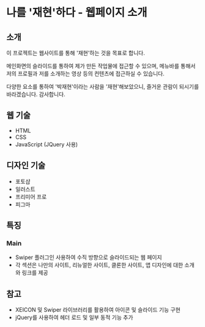 # 나를 '재현'하다 - 웹페이지 소개

## 소개

이 프로젝트는 웹사이트를 통해 '재현'하는 것을 목표로 합니다.

메인화면의 슬라이드를 통하여 제가 만든 작업물에 접근할 수 있으며, 메뉴바를 통해서 저의 프로필과 저를 소개하는 영상 등의 컨텐츠에 접근하실 수 있습니다.

다양한 요소를 통하여 '박재현'이라는 사람을 '재현'해보았으니, 즐거운 관람이 되시기를 바라겠습니다. 감사합니다.

## 웹 기술

- HTML
- CSS
- JavaScript (JQuery 사용)

## 디자인 기술

- 포토샵
- 일러스트
- 프리미어 프로
- 피그마

## 특징

### Main

- Swiper 플러그인 사용하여 수직 방향으로 슬라이드되는 웹 페이지
- 각 섹션은 나만의 사이트, 리뉴얼한 사이트, 클론한 사이트, 앱 디자인에 대한 소개와 링크를 제공

## 참고

- XEICON 및 Swiper 라이브러리를 활용하여 아이콘 및 슬라이드 기능 구현
- jQuery를 사용하여 헤더 로드 및 일부 동적 기능 추가
